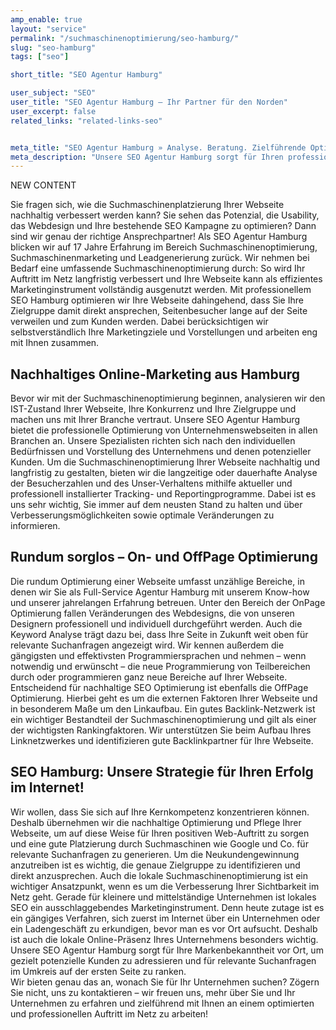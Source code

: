```yaml
---
amp_enable: true
layout: "service"
permalink: "/suchmaschinenoptimierung/seo-hamburg/"
slug: "seo-hamburg"
tags: ["seo"]

short_title: "SEO Agentur Hamburg"

user_subject: "SEO"
user_title: "SEO Agentur Hamburg – Ihr Partner für den Norden"
user_excerpt: false
related_links: "related-links-seo"


meta_title: "SEO Agentur Hamburg » Analyse. Beratung. Zielführende Optimierung"
meta_description: "Unsere SEO Agentur Hamburg sorgt für Ihren professionellen Auftritt im Netz! ► Wir erhöhen die Conversion-Rate Ihrer Webseite ✓ Informieren Sie sich jetzt!"
---
```

NEW CONTENT
 
Sie fragen sich, wie die Suchmaschinenplatzierung Ihrer Webseite nachhaltig verbessert werden kann? Sie sehen das Potenzial, die Usability, das Webdesign und Ihre bestehende SEO Kampagne zu optimieren? Dann sind wir genau der richtige Ansprechpartner! Als SEO Agentur Hamburg blicken wir auf 17 Jahre Erfahrung im Bereich Suchmaschinenoptimierung, Suchmaschinenmarketing und Leadgenerierung zurück. 
Wir nehmen bei Bedarf eine umfassende Suchmaschinenoptimierung durch: So wird Ihr Auftritt im Netz langfristig verbessert und Ihre Webseite kann als effizientes Marketinginstrument vollständig ausgenutzt werden. Mit professionellem SEO Hamburg optimieren wir Ihre Webseite dahingehend, dass Sie Ihre Zielgruppe damit direkt ansprechen, Seitenbesucher lange auf der Seite verweilen und zum Kunden werden. Dabei berücksichtigen wir selbstverständlich Ihre Marketingziele und Vorstellungen und arbeiten eng mit Ihnen zusammen. 

## Nachhaltiges Online-Marketing aus Hamburg 
Bevor wir mit der Suchmaschinenoptimierung beginnen, analysieren wir den IST-Zustand Ihrer Webseite, Ihre Konkurrenz und Ihre Zielgruppe und machen uns mit Ihrer Branche vertraut. Unsere SEO Agentur Hamburg bietet die professionelle Optimierung von Unternehmenswebseiten in allen Branchen an. Unsere Spezialisten richten sich nach den individuellen Bedürfnissen und Vorstellung des Unternehmens und denen potenzieller Kunden. Um die Suchmaschinenoptimierung Ihrer Webseite nachhaltig und langfristig zu gestalten, bieten wir die langzeitige oder dauerhafte Analyse der Besucherzahlen und des Unser-Verhaltens mithilfe aktueller und professionell installierter Tracking- und Reportingprogramme. Dabei ist es uns sehr wichtig, Sie immer auf dem neusten Stand zu halten und über Verbesserungsmöglichkeiten sowie optimale Veränderungen zu informieren. 

## Rundum sorglos – On- und OffPage Optimierung 
Die rundum Optimierung einer Webseite umfasst unzählige Bereiche, in denen wir Sie als Full-Service Agentur Hamburg mit unserem Know-how und unserer jahrelangen Erfahrung betreuen. Unter den Bereich der OnPage Optimierung fallen Veränderungen des Webdesigns, die von unseren Designern professionell und individuell durchgeführt werden. Auch die Keyword Analyse trägt dazu bei, dass Ihre Seite in Zukunft weit oben für relevante Suchanfragen angezeigt wird. Wir kennen außerdem die gängigsten und effektivsten Programmiersprachen und nehmen – wenn notwendig und erwünscht – die neue Programmierung von Teilbereichen durch oder programmieren ganz neue Bereiche auf Ihrer Webseite. Entscheidend für nachhaltige SEO Optimierung ist ebenfalls die OffPage Optimierung. Hierbei geht es um die externen Faktoren Ihrer Webseite und in besonderem Maße um den Linkaufbau. Ein gutes Backlink-Netzwerk ist ein wichtiger Bestandteil der Suchmaschinenoptimierung und gilt als einer der wichtigsten Rankingfaktoren. Wir unterstützen Sie beim Aufbau Ihres Linknetzwerkes und identifizieren gute Backlinkpartner für Ihre Webseite. 

## SEO Hamburg: Unsere Strategie für Ihren Erfolg im Internet!
Wir wollen, dass Sie sich auf Ihre Kernkompetenz konzentrieren können. Deshalb übernehmen wir die nachhaltige Optimierung und Pflege Ihrer Webseite, um auf diese Weise für Ihren positiven Web-Auftritt zu sorgen und eine gute Platzierung durch Suchmaschinen wie Google und Co. für relevante Suchanfragen zu generieren. Um die Neukundengewinnung anzutreiben ist es wichtig, die genaue Zielgruppe zu identifizieren und direkt anzusprechen. 
Auch die lokale Suchmaschinenoptimierung ist ein wichtiger Ansatzpunkt, wenn es um die Verbesserung Ihrer Sichtbarkeit im Netz geht. Gerade für kleinere und mittelständige Unternehmen ist lokales SEO ein ausschlaggebendes Marketinginstrument. Denn heute zutage ist es ein gängiges Verfahren, sich zuerst im Internet über ein Unternehmen oder ein Ladengeschäft zu erkundigen, bevor man es vor Ort aufsucht. Deshalb ist auch die lokale Online-Präsenz Ihres Unternehmens besonders wichtig. Unsere SEO Agentur Hamburg sorgt für Ihre Markenbekanntheit vor Ort, um gezielt potenzielle Kunden zu adressieren und für relevante Suchanfragen im Umkreis auf der ersten Seite zu ranken.  
Wir bieten genau das an, wonach Sie für Ihr Unternehmen suchen? Zögern Sie nicht, uns zu kontaktieren – wir freuen uns, mehr über Sie und Ihr Unternehmen zu erfahren und zielführend mit Ihnen an einem optimierten und professionellen Auftritt im Netz zu arbeiten!

